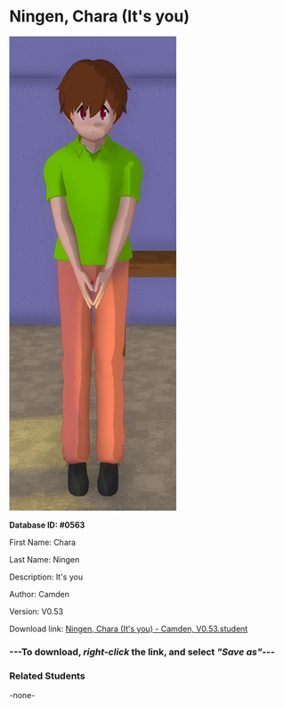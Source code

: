 # Ningen, Chara (It's you)

<img src="../../Files/Images/Ningen, Chara (It's you).png" title="Ningen, Chara (It's you) - Camden, V0.53">

**Database ID: #0563**

First Name: Chara

Last Name: Ningen

Description: It's you

Author: Camden

Version: V0.53

Download link: <a href="https://raw.githubusercontent.com/Arbiter1223/Daigaku-Gurashi-Custom-Students/master/Files/Student%20Files/Ningen%2C%20Chara%20(It's%20you)%20-%20Camden%2C%20V0.53.student">Ningen, Chara (It's you) - Camden, V0.53.student</a>

### ---**To download, _right-click_ the link, and select _"Save as"_**---

### Related Students

-none-
